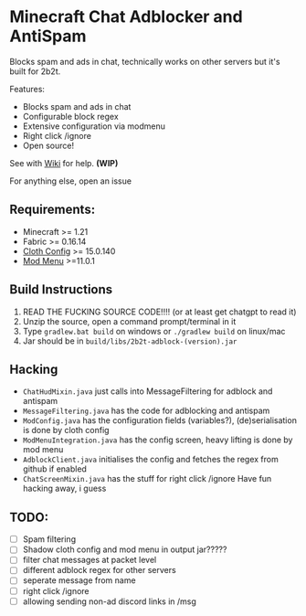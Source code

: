 # Minecraft Chat Adblocker and AntiSpam

Blocks spam and ads in chat, technically works on other servers but it's built for 2b2t.

Features:
- Blocks spam and ads in chat
- Configurable block regex
- Extensive configuration via modmenu
- Right click /ignore
- Open source!

See with [Wiki](https://github.com/sfs1/2b2tadblock/wiki) for help. **(WIP)**

For anything else, open an issue


## Requirements:
- Minecraft >= 1.21
- Fabric >= 0.16.14
- [Cloth Config](https://modrinth.com/mod/cloth-config/versions?l=fabric) >= 15.0.140
- [Mod Menu](https://modrinth.com/mod/modmenu/versions?c=release&l=fabric) >=11.0.1

## Build Instructions
1. READ THE FUCKING SOURCE CODE!!!! (or at least get chatgpt to read it)
2. Unzip the source, open a command prompt/terminal in it
3. Type `gradlew.bat build` on windows or `./gradlew build` on linux/mac
4. Jar should be in `build/libs/2b2t-adblock-(version).jar`



## Hacking
- `ChatHudMixin.java` just calls into MessageFiltering for adblock and antispam
- `MessageFiltering.java` has the code for adblocking and antispam
- `ModConfig.java` has the configuration fields (variables?), (de)serialisation is done by cloth config
- `ModMenuIntegration.java` has the config screen, heavy lifting is done by mod menu
- `AdblockClient.java` initialises the config and fetches the regex from github if enabled
- `ChatScreenMixin.java` has the stuff for right click /ignore
Have fun hacking away, i guess

## TODO:
- [ ] Spam filtering
- [ ] Shadow cloth config and mod menu in output jar?????
- [ ] filter chat messages at packet level
- [ ] different adblock regex for other servers
- [ ] seperate message from name
- [ ] right click /ignore
- [ ] allowing sending non-ad discord links in /msg

